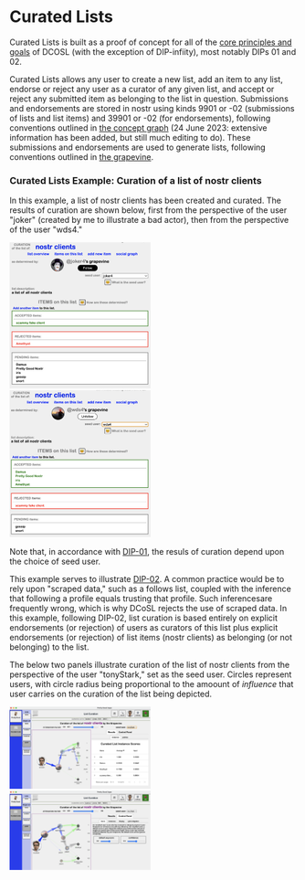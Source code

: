 Curated Lists
=====

Curated Lists is built as a proof of concept for all of the [core principles and goals](https://github.com/wds4/DCoSL/tree/main/dips/coreProtocol) of DCOSL (with the exception of DIP-infiity), most notably DIPs 01 and 02.

Curated Lists allows any user to create a new list, add an item to any list, endorse or reject any user as a curator of any given list, and accept or reject any submitted item as belonging to the list in question. Submissions and endorsements are stored in nostr using kinds 9901 or -02 (submissions of lists and list items) and 39901 or -02 (for endorsements), following conventions outlined in [the concept graph](https://github.com/wds4/DCoSL/tree/main/dips/conceptGraph) (24 June 2023: extensive information has been added, but still much editing to do). These submissions and endorsements are used to generate lists, following conventions outlined in [the grapevine](https://github.com/wds4/DCoSL/tree/main/dips/grapevine).

### Curated Lists Example: Curation of a list of nostr clients

In this example, a list of nostr clients has been created and curated. The results of curation are shown below, first from the perspective of the user "joker" (created by me to illustrate a bad actor), then from the perspective of the user "wds4."

<span style="display:inline-block" >
  <img src="../../.erb/img/nostrClientsCurationImg1.png" width="49%" display="inline-block" />
</span>
<span style="display:inline-block" >
  <img src="../../.erb/img/nostrClientsCurationImg2.png" width="49%" display="inline-block" />
</span>

Note that, in accordance with [DIP-01](https://github.com/wds4/DCoSL/blob/main/dips/coreProtocol/01.md), the resuls of curation depend upon the choice of seed user.

This example serves to illustrate [DIP-02](https://github.com/wds4/DCoSL/blob/main/dips/coreProtocol/02.md). A common practice would be to rely upon "scraped data," such as a follows list, coupled with the inference that following a profile equals trusting that profile. Such inferencesare frequently wrong, which is why DCoSL rejects the use of scraped data. In this example, following DIP-02, list curation is based entirely on explicit endorsements (or rejection) of users as curators of this list plus explicit endorsements (or rejection) of list items (nostr clients) as belonging (or not belonging) to the list.

The below two panels illustrate curation of the list of nostr clients from the perspective of the user "tonyStark," set as the seed user. Circles represent users, with circle radius being proportional to the amoount of <i>influence</i> that user carries on the curation of the list being depicted. 

<span style="display:inline-block" >
  <img src="../../.erb/img/listCuration1.png" width="49%" display="inline-block" />
</span>
<span style="display:inline-block" >
  <img src="../../.erb/img/listCuration2.png" width="49%" display="inline-block" />
</span>
